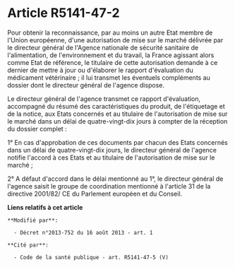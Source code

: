 # Article R5141-47-2

Pour obtenir la reconnaissance, par au moins un autre Etat membre de  l'Union européenne, d'une autorisation de mise sur le
marché délivrée par le directeur général de l'Agence nationale de sécurité sanitaire de l'alimentation, de l'environnement et
du travail, la France agissant alors comme Etat de référence, le titulaire de cette autorisation demande à ce dernier de
mettre à jour ou d'élaborer le rapport d'évaluation du médicament vétérinaire ; il lui transmet les éventuels compléments au
dossier dont le directeur général de l'agence dispose. 

Le directeur général de l'agence transmet ce rapport d'évaluation, accompagné du résumé des caractéristiques du produit, de
l'étiquetage et de la notice, aux Etats concernés et au titulaire de l'autorisation de mise sur le marché dans un délai de
quatre-vingt-dix jours à compter de la réception du dossier complet : 

1° En cas d'approbation de ces documents par chacun des Etats concernés dans un délai de quatre-vingt-dix jours, le directeur
général de l'agence notifie l'accord à ces Etats et au titulaire de l'autorisation de mise sur le marché ; 

2° A défaut d'accord dans le délai mentionné au 1°, le directeur général de l'agence saisit le groupe de coordination
mentionné à l'article 31 de la directive 2001/82/ CE du Parlement européen et du Conseil.

**Liens relatifs à cet article**

	**Modifié par**:

	  - Décret n°2013-752 du 16 août 2013 - art. 1

	**Cité par**:

	  - Code de la santé publique - art. R5141-47-5 (V)
